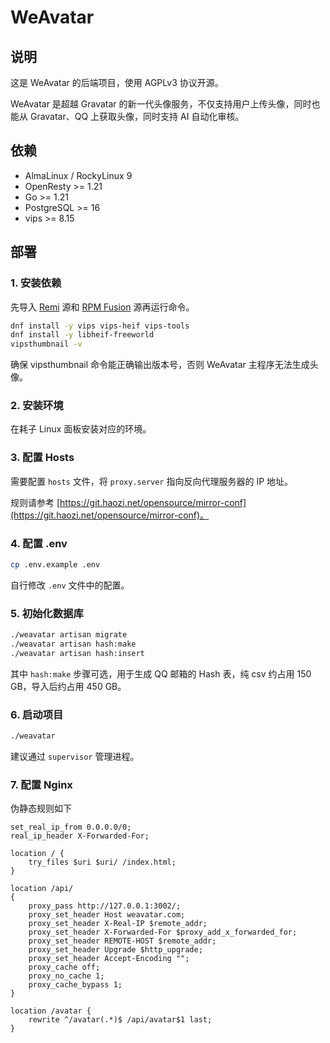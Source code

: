 # WeAvatar

## 说明

这是 WeAvatar 的后端项目，使用 AGPLv3 协议开源。

WeAvatar 是超越 Gravatar 的新一代头像服务，不仅支持用户上传头像，同时也能从 Gravatar、QQ 上获取头像，同时支持 AI 自动化审核。

## 依赖

- AlmaLinux / RockyLinux 9
- OpenResty >= 1.21
- Go >= 1.21
- PostgreSQL >= 16
- vips >= 8.15

## 部署

### 1. 安装依赖

先导入 [Remi](https://blog.remirepo.net/pages/Config-en) 源和 [RPM Fusion](https://rpmfusion.org/Configuration) 源再运行命令。

```bash
dnf install -y vips vips-heif vips-tools
dnf install -y libheif-freeworld
vipsthumbnail -v
```

确保 vipsthumbnail 命令能正确输出版本号，否则 WeAvatar 主程序无法生成头像。

### 2. 安装环境

在耗子 Linux 面板安装对应的环境。

### 3. 配置 Hosts

需要配置 `hosts` 文件，将 `proxy.server` 指向反向代理服务器的 IP 地址。

规则请参考 [https://git.haozi.net/opensource/mirror-conf](https://git.haozi.net/opensource/mirror-conf)。

### 4. 配置 .env

```bash
cp .env.example .env
```

自行修改 `.env` 文件中的配置。

### 5. 初始化数据库

```bash
./weavatar artisan migrate
./weavatar artisan hash:make
./weavatar artisan hash:insert
```

其中 `hash:make` 步骤可选，用于生成 QQ 邮箱的 Hash 表，纯 csv 约占用 150 GB，导入后约占用 450 GB。

### 6. 启动项目

```bash
./weavatar
```

建议通过 `supervisor` 管理进程。

### 7. 配置 Nginx

伪静态规则如下

```nginx
set_real_ip_from 0.0.0.0/0;
real_ip_header X-Forwarded-For;

location / {
    try_files $uri $uri/ /index.html;
}

location /api/
{
    proxy_pass http://127.0.0.1:3002/;
    proxy_set_header Host weavatar.com;
    proxy_set_header X-Real-IP $remote_addr;
    proxy_set_header X-Forwarded-For $proxy_add_x_forwarded_for;
    proxy_set_header REMOTE-HOST $remote_addr;
    proxy_set_header Upgrade $http_upgrade;
    proxy_set_header Accept-Encoding "";
    proxy_cache off;
    proxy_no_cache 1;
    proxy_cache_bypass 1;
}

location /avatar {
    rewrite ^/avatar(.*)$ /api/avatar$1 last;
}
```
